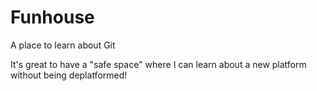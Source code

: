 # Funhouse
A place to learn about Git

It's great to have a "safe space" where I can learn about a new platform without being deplatformed!
